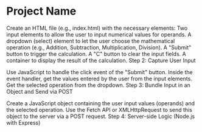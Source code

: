 # Project Name

Create an HTML file (e.g., index.html) with the necessary elements:
Two input elements to allow the user to input numerical values for operands.
A dropdown (select) element to let the user choose the mathematical operation (e.g., Addition, Subtraction, Multiplication, Division).
A "Submit" button to trigger the calculation.
A "C" button to clear the input fields.
A container to display the result of the calculation.
Step 2: Capture User Input

Use JavaScript to handle the click event of the "Submit" button.
Inside the event handler, get the values entered by the user from the input elements.
Get the selected operation from the dropdown.
Step 3: Bundle Input in an Object and Send via POST

Create a JavaScript object containing the user input values (operands) and the selected operation.
Use the Fetch API or XMLHttpRequest to send this object to the server via a POST request.
Step 4: Server-side Logic (Node.js with Express)